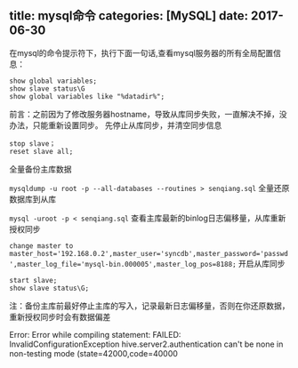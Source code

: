 title: mysql命令
categories: [MySQL]
date: 2017-06-30
---
在mysql的命令提示符下，执行下面一句话,查看mysql服务器的所有全局配置信息：
```
show global variables;
show slave status\G
show global variables like "%datadir%";
```
前言：之前因为了修改服务器hostname，导致从库同步失败，一直解决不掉，没办法，只能重新设置同步。
先停止从库同步，并清空同步信息
```
stop slave；
reset slave all;
```
全量备份主库数据

`mysqldump -u root -p --all-databases --routines > senqiang.sql`
全量还原数据库到从库

`mysql -uroot -p < senqiang.sql`
查看主库最新的binlog日志偏移量，从库重新授权同步

`change master to master_host='192.168.0.2',master_user='syncdb',master_password='passwd',master_log_file='mysql-bin.000005',master_log_pos=8188;`
开启从库同步
```
start slave;
show slave status\G;
```
注：备份主库前最好停止主库的写入，记录最新日志偏移量，否则在你还原数据，重新授权同步时会有数据偏差


Error: Error while compiling statement: FAILED: InvalidConfigurationException hive.server2.authentication can't be none in non-testing mode (state=42000,code=40000

